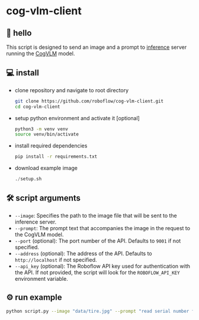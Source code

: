 # cog-vlm-client

## 👋 hello

This script is designed to send an image and a prompt to 
[inference](https://github.com/roboflow/inference) server running the 
[CogVLM](https://github.com/THUDM/CogVLM) model.

## 💻 install

- clone repository and navigate to root directory

    ```bash
    git clone https://github.com/roboflow/cog-vlm-client.git
    cd cog-vlm-client
    ```
  
- setup python environment and activate it [optional]

    ```bash
    python3 -m venv venv
    source venv/bin/activate
    ```
  
- install required dependencies

    ```bash
    pip install -r requirements.txt
    ```
  
- download example image

  ```python
  ./setup.sh
  ```

## 🛠️ script arguments

- `--image`: Specifies the path to the image file that will be sent to the inference 
server.
- `--prompt`: The prompt text that accompanies the image in the request to the CogVLM 
model.
- `--port` (optional): The port number of the API. Defaults to `9001` if not specified.
- `--address` (optional): The address of the API. Defaults to `http://localhost` if not
specified.
- `--api_key` (optional): The Roboflow API key used for authentication with the API. If 
not provided, the script will look for the `ROBOFLOW_API_KEY` environment variable.

## ⚙️ run example

```bash
python script.py --image "data/tire.jpg" --prompt "read serial number from tire"
```